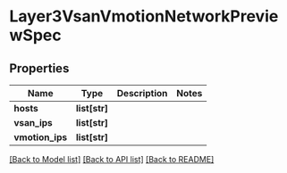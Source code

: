 # Layer3VsanVmotionNetworkPreviewSpec

## Properties
Name | Type | Description | Notes
------------ | ------------- | ------------- | -------------
**hosts** | **list[str]** |  | 
**vsan_ips** | **list[str]** |  | 
**vmotion_ips** | **list[str]** |  | 

[[Back to Model list]](../README.md#documentation-for-models) [[Back to API list]](../README.md#documentation-for-api-endpoints) [[Back to README]](../README.md)

